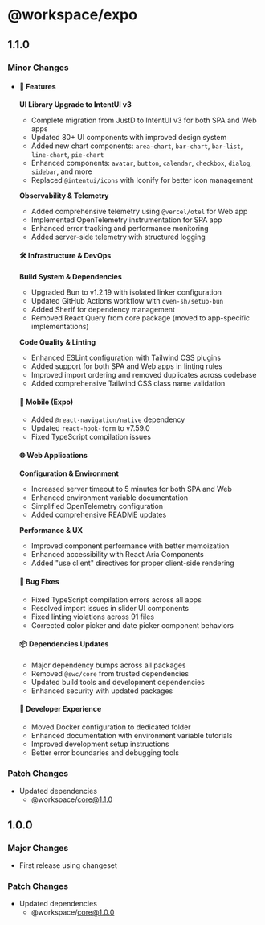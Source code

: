 # @workspace/expo

## 1.1.0

### Minor Changes

- #### 🚀 Features

  **UI Library Upgrade to IntentUI v3**

  - Complete migration from JustD to IntentUI v3 for both SPA and Web apps
  - Updated 80+ UI components with improved design system
  - Added new chart components: `area-chart`, `bar-chart`, `bar-list`, `line-chart`, `pie-chart`
  - Enhanced components: `avatar`, `button`, `calendar`, `checkbox`, `dialog`, `sidebar`, and more
  - Replaced `@intentui/icons` with Iconify for better icon management

  **Observability & Telemetry**

  - Added comprehensive telemetry using `@vercel/otel` for Web app
  - Implemented OpenTelemetry instrumentation for SPA app
  - Enhanced error tracking and performance monitoring
  - Added server-side telemetry with structured logging

  #### 🛠️ Infrastructure & DevOps

  **Build System & Dependencies**

  - Upgraded Bun to v1.2.19 with isolated linker configuration
  - Updated GitHub Actions workflow with `oven-sh/setup-bun`
  - Added Sherif for dependency management
  - Removed React Query from core package (moved to app-specific implementations)

  **Code Quality & Linting**

  - Enhanced ESLint configuration with Tailwind CSS plugins
  - Added support for both SPA and Web apps in linting rules
  - Improved import ordering and removed duplicates across codebase
  - Added comprehensive Tailwind CSS class name validation

  #### 📱 Mobile (Expo)

  - Added `@react-navigation/native` dependency
  - Updated `react-hook-form` to v7.59.0
  - Fixed TypeScript compilation issues

  #### 🌐 Web Applications

  **Configuration & Environment**

  - Increased server timeout to 5 minutes for both SPA and Web
  - Enhanced environment variable documentation
  - Simplified OpenTelemetry configuration
  - Added comprehensive README updates

  **Performance & UX**

  - Improved component performance with better memoization
  - Enhanced accessibility with React Aria Components
  - Added "use client" directives for proper client-side rendering

  #### 🐛 Bug Fixes

  - Fixed TypeScript compilation errors across all apps
  - Resolved import issues in slider UI components
  - Fixed linting violations across 91 files
  - Corrected color picker and date picker component behaviors

  #### 📦 Dependencies Updates

  - Major dependency bumps across all packages
  - Removed `@swc/core` from trusted dependencies
  - Updated build tools and development dependencies
  - Enhanced security with updated packages

  #### 🔧 Developer Experience

  - Moved Docker configuration to dedicated folder
  - Enhanced documentation with environment variable tutorials
  - Improved development setup instructions
  - Better error boundaries and debugging tools

### Patch Changes

- Updated dependencies
  - @workspace/core@1.1.0

## 1.0.0

### Major Changes

- First release using changeset

### Patch Changes

- Updated dependencies
  - @workspace/core@1.0.0
